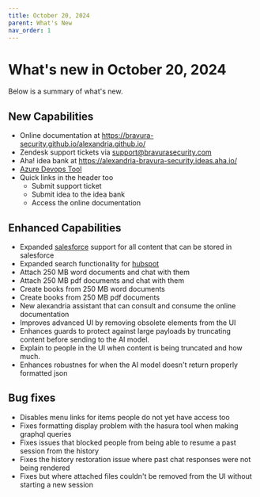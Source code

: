 ```yaml
---
title: October 20, 2024
parent: What's New
nav_order: 1
---
```


# What's new in October 20, 2024

Below is a summary of what's new.

## New Capabilities

* Online documentation at https://bravura-security.github.io/alexandria.github.io/
* Zendesk support tickets via support@bravurasecurity.com
* Aha! idea bank at https://alexandria-bravura-security.ideas.aha.io/
* [Azure Devops Tool](/alexandria.github.io/tools/azure-devops)
* Quick links in the header too
  * Submit support ticket
  * Submit idea to the idea bank
  * Access the online documentation

## Enhanced Capabilities

* Expanded [salesforce](/alexandria.github.io/tools/salesforce) support for all content that can be stored in salesforce
* Expanded search functionality for [hubspot](/alexandria.github.io/tools/salesforce)
* Attach 250 MB word documents and chat with them
* Attach 250 MB pdf documents and chat with them
* Create books from 250 MB word documents
* Create books from 250 MB pdf documents
* New alexandria assistant that can consult and consume the online documentation
* Improves advanced UI by removing obsolete elements from the UI
* Enhances guards to protect against large payloads by truncating content before sending to the AI model. 
* Explain to people in the UI when content is being truncated and how much.
* Enhances robustnes for when the AI model doesn't return properly formatted json

## Bug fixes

* Disables menu links for items people do not yet have access too
* Fixes formatting display problem with the hasura tool when making graphql queries
* Fixes issues that blocked people from being able to resume a past session from the history
* Fixes the history restoration issue where past chat responses were not being rendered
* Fixes but where attached files couldn't be removed from the UI without starting a new session
